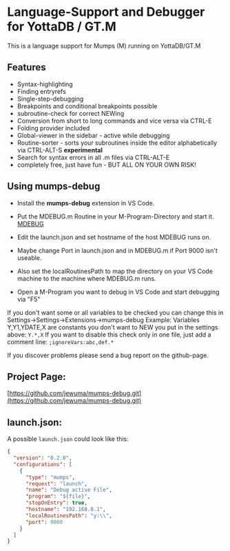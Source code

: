 # Language-Support and Debugger for YottaDB / GT.M

This is a language support for Mumps (M) running on YottaDB/GT.M

## Features
* Syntax-highlighting
* Finding entryrefs
* Single-step-debugging
* Breakpoints and conditional breakpoints possible
* subroutine-check for correct NEWing
* Conversion from short to long commands and vice versa via CTRL-E
* Folding provider included
* Global-viewer in the sidebar - active while debugging
* Routine-sorter - sorts your subroutines inside the editor alphabetically via CTRL-ALT-S **experimental**
* Search for syntax errors in all .m files via CTRL-ALT-E
* completely free, just have fun - BUT ALL ON YOUR OWN RISK!


## Using mumps-debug

* Install the **mumps-debug** extension in VS Code.
* Put the MDEBUG.m Routine in your M-Program-Directory and start it. [MDEBUG](https://github.com/jewuma/mumps-debug/blob/master/MDEBUG.m)
* Edit the launch.json and set hostname of the host MDEBUG runs on.
* Maybe change Port in launch.json and in MDEBUG.m if Port 9000 isn't useable.

* Also set the localRoutinesPath to map the directory on your VS Code machine to the machine where MDEBUG.m runs.

* Open a M-Program you want to debug in VS Code and start debugging via "F5"

If you don't want some or all variables to be checked you can change this in Settings->Settings->Extensions->mumps-debug
Example: Variables Y,Y1,YDATE,X are constants you don't want to NEW
you put in the settings above: ``Y.*,X``
If you want to disable this check only in one file, just add a comment line: ``;ignoreVars:abc,def.*``

If you discover problems please send a bug report on the github-page.

## Project Page:

[https://github.com/jewuma/mumps-debug.git](https://github.com/jewuma/mumps-debug.git)

## launch.json:

A possible `launch.json` could look like this:

```json
{
  "version": "0.2.0",
  "configurations": [
    {
      "type": "mumps",
      "request": "launch",
      "name": "Debug active File",
      "program": "${file}",
      "stopOnEntry": true,
      "hostname": "192.168.0.1",
      "localRoutinesPath": "y:\\",
      "port": 9000
    }
  ]
}
